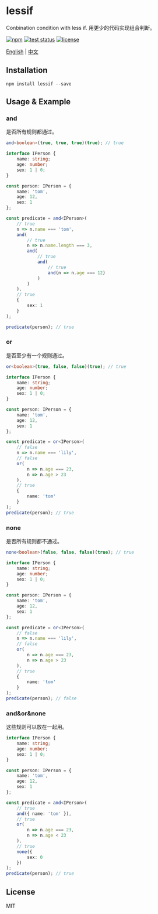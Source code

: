 # lessif

Conbination condition with less if. 用更少的代码实现组合判断。

[![npm][lessif-icon]][lessif-npm]
[![test status](https://img.shields.io/github/workflow/status/shalldie/lessif/ci?label=test&logo=github&style=flat-square)](https://github.com/shalldie/lessif/actions)
[![license](https://img.shields.io/npm/l/lessif?logo=github&style=flat-square)](https://github.com/shalldie/lessif)

[English](./README.md) | [中文](./README.zh-CN.md)

## Installation

    npm install lessif --save

## Usage & Example

### and

是否所有规则都通过。

```ts
and<boolean>(true, true, true)(true); // true
```

```ts
interface IPerson {
    name: string;
    age: number;
    sex: 1 | 0;
}

const person: IPerson = {
    name: 'tom',
    age: 12,
    sex: 1
};

const predicate = and<IPerson>(
    // true
    n => n.name === 'tom',
    and(
        // true
        n => n.name.length === 3,
        and(
            // true
            and(
                // true
                and(n => n.age === 12)
            )
        )
    ),
    // true
    {
        sex: 1
    }
);

predicate(person); // true
```

### or

是否至少有一个规则通过。

```ts
or<boolean>(true, false, false)(true); // true
```

```ts
interface IPerson {
    name: string;
    age: number;
    sex: 1 | 0;
}

const person: IPerson = {
    name: 'tom',
    age: 12,
    sex: 1
};

const predicate = or<IPerson>(
    // false
    n => n.name === 'lily',
    // false
    or(
        n => n.age === 23,
        n => n.age > 23
    ),
    // true
    {
        name: 'tom'
    }
);
predicate(person); // true
```

### none

是否所有规则都不通过。

```ts
none<boolean>(false, false, false)(true); // true
```

```ts
interface IPerson {
    name: string;
    age: number;
    sex: 1 | 0;
}

const person: IPerson = {
    name: 'tom',
    age: 12,
    sex: 1
};

const predicate = or<IPerson>(
    // false
    n => n.name === 'lily',
    // false
    or(
        n => n.age === 23,
        n => n.age > 23
    ),
    // true
    {
        name: 'tom'
    }
);
predicate(person); // false
```

### and&or&none

这些规则可以放在一起用。

```ts
interface IPerson {
    name: string;
    age: number;
    sex: 1 | 0;
}

const person: IPerson = {
    name: 'tom',
    age: 12,
    sex: 1
};

const predicate = and<IPerson>(
    // true
    and({ name: 'tom' }),
    // true
    or(
        n => n.age === 23,
        n => n.age < 23
    ),
    // true
    none({
        sex: 0
    })
);
predicate(person); // true
```

## License

MIT

<!-- lessif -->

[lessif-icon]: https://img.shields.io/npm/v/lessif.svg?logo=npm&style=flat-square
[lessif-npm]: https://www.npmjs.com/package/lessif
